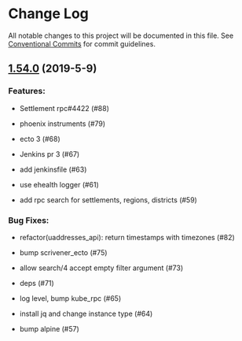 # Change Log

All notable changes to this project will be documented in this file.
See [Conventional Commits](Https://conventionalcommits.org) for commit guidelines.

<!-- changelog -->

## [1.54.0](https://github.com/edenlabllc/uaddresses.api/compare/1.54.0...1.54.0) (2019-5-9)




### Features:

* Settlement rpc#4422 (#88)

* phoenix instruments (#79)

* ecto 3 (#68)

* Jenkins pr 3 (#67)

* add jenkinsfile (#63)

* use ehealth logger (#61)

* add rpc search for settlements, regions, districts (#59)

### Bug Fixes:

* refactor(uaddresses_api): return timestamps with timezones (#82)

* bump scrivener_ecto (#75)

* allow search/4 accept empty filter argument (#73)

* deps (#71)

* log level, bump kube_rpc (#65)

* install jq and change instance type (#64)

* bump alpine (#57)
